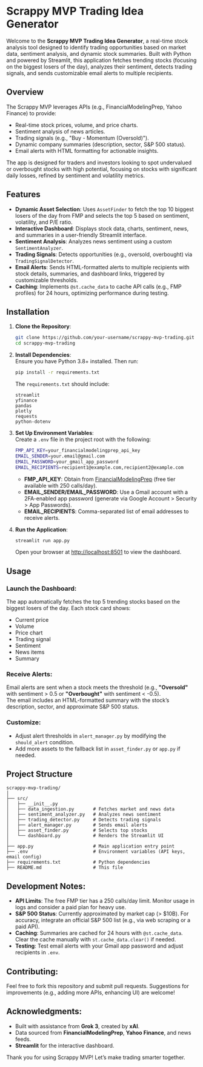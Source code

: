 # Scrappy MVP Trading Idea Generator

Welcome to the **Scrappy MVP Trading Idea Generator**, a real-time stock analysis tool designed to identify trading opportunities based on market data, sentiment analysis, and dynamic stock summaries. Built with Python and powered by Streamlit, this application fetches trending stocks (focusing on the biggest losers of the day), analyzes their sentiment, detects trading signals, and sends customizable email alerts to multiple recipients.

## Overview

The Scrappy MVP leverages APIs (e.g., FinancialModelingPrep, Yahoo Finance) to provide:

- Real-time stock prices, volume, and price charts.
- Sentiment analysis of news articles.
- Trading signals (e.g., "Buy - Momentum (Oversold)").
- Dynamic company summaries (description, sector, S&P 500 status).
- Email alerts with HTML formatting for actionable insights.

The app is designed for traders and investors looking to spot undervalued or overbought stocks with high potential, focusing on stocks with significant daily losses, refined by sentiment and volatility metrics.

## Features

- **Dynamic Asset Selection**: Uses `AssetFinder` to fetch the top 10 biggest losers of the day from FMP and selects the top 5 based on sentiment, volatility, and P/E ratio.
- **Interactive Dashboard**: Displays stock data, charts, sentiment, news, and summaries in a user-friendly Streamlit interface.
- **Sentiment Analysis**: Analyzes news sentiment using a custom `SentimentAnalyzer`.
- **Trading Signals**: Detects opportunities (e.g., oversold, overbought) via `TradingSignalDetector`.
- **Email Alerts**: Sends HTML-formatted alerts to multiple recipients with stock details, summaries, and dashboard links, triggered by customizable thresholds.
- **Caching**: Implements `@st.cache_data` to cache API calls (e.g., FMP profiles) for 24 hours, optimizing performance during testing.

## Installation

1. **Clone the Repository**:

   ```bash
   git clone https://github.com/your-username/scrappy-mvp-trading.git
   cd scrappy-mvp-trading
   ```

2. **Install Dependencies**:  
   Ensure you have Python 3.8+ installed. Then run:
   ```bash
   pip install -r requirements.txt
   ```

   The `requirements.txt` should include:
   ```
   streamlit
   yfinance
   pandas
   plotly
   requests
   python-dotenv
   ```

3. **Set Up Environment Variables**:  
   Create a `.env` file in the project root with the following:

   ```bash
   FMP_API_KEY=your_financialmodelingprep_api_key
   EMAIL_SENDER=your.email@gmail.com
   EMAIL_PASSWORD=your_gmail_app_password
   EMAIL_RECIPIENTS=recipient1@example.com,recipient2@example.com
   ```

   - **FMP_API_KEY**: Obtain from [FinancialModelingPrep](https://financialmodelingprep.com) (free tier available with 250 calls/day).
   - **EMAIL_SENDER/EMAIL_PASSWORD**: Use a Gmail account with a 2FA-enabled app password (generate via Google Account > Security > App Passwords).
   - **EMAIL_RECIPIENTS**: Comma-separated list of email addresses to receive alerts.

4. **Run the Application**:
   ```bash
   streamlit run app.py
   ```

   Open your browser at [http://localhost:8501](http://localhost:8501) to view the dashboard.

## Usage

### Launch the Dashboard:
The app automatically fetches the top 5 trending stocks based on the biggest losers of the day. Each stock card shows:
- Current price
- Volume
- Price chart
- Trading signal
- Sentiment
- News items
- Summary

### Receive Alerts:
Email alerts are sent when a stock meets the threshold (e.g., **"Oversold"** with sentiment > 0.5 or **"Overbought"** with sentiment < -0.5).  
The email includes an HTML-formatted summary with the stock’s description, sector, and approximate S&P 500 status.

### Customize:
- Adjust alert thresholds in `alert_manager.py` by modifying the `should_alert` condition.
- Add more assets to the fallback list in `asset_finder.py` or `app.py` if needed.

## Project Structure

```
scrappy-mvp-trading/
│
├── src/
│   ├── __init__.py
│   ├── data_ingestion.py       # Fetches market and news data
│   ├── sentiment_analyzer.py   # Analyzes news sentiment
│   ├── trading_detector.py     # Detects trading signals
│   ├── alert_manager.py        # Sends email alerts
│   ├── asset_finder.py         # Selects top stocks
│   └── dashboard.py            # Renders the Streamlit UI
│
├── app.py                      # Main application entry point
├── .env                        # Environment variables (API keys, email config)
├── requirements.txt            # Python dependencies
├── README.md                   # This file
```

## Development Notes:
- **API Limits**: The free FMP tier has a 250 calls/day limit. Monitor usage in logs and consider a paid plan for heavy use.
- **S&P 500 Status**: Currently approximated by market cap (> $10B). For accuracy, integrate an official S&P 500 list (e.g., via web scraping or a paid API).
- **Caching**: Summaries are cached for 24 hours with `@st.cache_data`. Clear the cache manually with `st.cache_data.clear()` if needed.
- **Testing**: Test email alerts with your Gmail app password and adjust recipients in `.env`.

## Contributing:
Feel free to fork this repository and submit pull requests. Suggestions for improvements (e.g., adding more APIs, enhancing UI) are welcome!

## Acknowledgments:
- Built with assistance from **Grok 3**, created by **xAI**.
- Data sourced from **FinancialModelingPrep**, **Yahoo Finance**, and news feeds.
- **Streamlit** for the interactive dashboard.

Thank you for using Scrappy MVP! Let’s make trading smarter together.
```